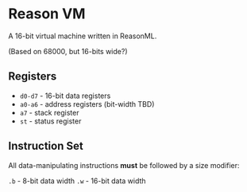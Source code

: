 # Reason VM

A 16-bit virtual machine written in ReasonML.

(Based on 68000, but 16-bits wide?)

## Registers

* `d0-d7` - 16-bit data registers
* `a0-a6` - address registers (bit-width TBD)
* `a7` - stack register
* `st` - status register


## Instruction Set

All data-manipulating instructions **must** be followed by a size modifier:

`.b` - 8-bit data width
`.w` - 16-bit data width
